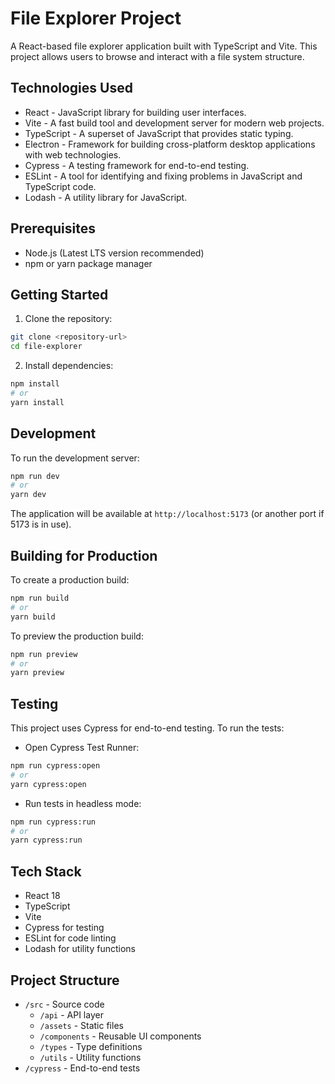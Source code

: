 # File Explorer Project

A React-based file explorer application built with TypeScript and Vite. This project allows users to browse and interact with a file system structure.

## Technologies Used

- React - JavaScript library for building user interfaces.
- Vite - A fast build tool and development server for modern web projects.
- TypeScript - A superset of JavaScript that provides static typing.
- Electron - Framework for building cross-platform desktop applications with web technologies.
- Cypress - A testing framework for end-to-end testing.
- ESLint - A tool for identifying and fixing problems in JavaScript and TypeScript code.
- Lodash - A utility library for JavaScript.

## Prerequisites

- Node.js (Latest LTS version recommended)
- npm or yarn package manager

## Getting Started

1. Clone the repository:
```bash
git clone <repository-url>
cd file-explorer
```

2. Install dependencies:
```bash
npm install
# or
yarn install
```

## Development

To run the development server:
```bash
npm run dev
# or
yarn dev
```

The application will be available at `http://localhost:5173` (or another port if 5173 is in use).

## Building for Production

To create a production build:
```bash
npm run build
# or
yarn build
```

To preview the production build:
```bash
npm run preview
# or
yarn preview
```

## Testing

This project uses Cypress for end-to-end testing. To run the tests:

- Open Cypress Test Runner:
```bash
npm run cypress:open
# or
yarn cypress:open
```

- Run tests in headless mode:
```bash
npm run cypress:run
# or
yarn cypress:run
```

## Tech Stack

- React 18
- TypeScript
- Vite
- Cypress for testing
- ESLint for code linting
- Lodash for utility functions

## Project Structure

- `/src` - Source code
  - `/api` - API layer
  - `/assets` - Static files
  - `/components` - Reusable UI components
  - `/types` - Type definitions
  - `/utils` - Utility functions
- `/cypress` - End-to-end tests
